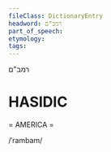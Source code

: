 ```yaml
---
fileClass: DictionaryEntry
headword: רמב"ם
part_of_speech: 
etymology: 
tags: 
---
```

רמב"ם

HASIDIC
=======
= AMERICA = 

/ˈrambam/